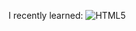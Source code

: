I recently learned:
![HTML5](https://img.shields.io/badge/html5-%23E34F26.svg?style=for-the-badge&logo=html5&logoColor=white)
